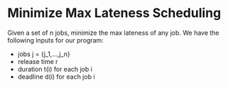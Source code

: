 # Minimize Max Lateness Scheduling
Given a set of n jobs, minimize the max lateness of any job. We have the
following inputs for our program:
* jobs j = {j_1,...,j_n}
* release time r
* duration t(i) for each job i
* deadline d(i) for each job i
